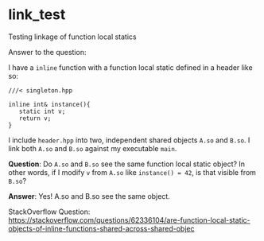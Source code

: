 # link_test
Testing linkage of function local statics

Answer to the question:

I have a `inline` function with a function local static defined in a header like so:

```
///< singleton.hpp

inline int& instance(){
   static int v;
   return v;
}
```

I include `header.hpp` into two, independent shared objects `A.so` and `B.so`. 
I link both `A.so` and `B.so` against my executable `main`. 

**Question**: Do `A.so` and `B.so` see the same function local static object? 
In other words, if I modify `v` from `A.so` like `instance() = 42`, is that visible from `B.so`?

**Answer**: Yes! A.so and B.so see the same object. 

StackOverflow Question: https://stackoverflow.com/questions/62336104/are-function-local-static-objects-of-inline-functions-shared-across-shared-objec
